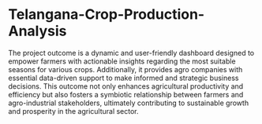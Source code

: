 # Telangana-Crop-Production-Analysis
The project outcome is a dynamic and user-friendly dashboard designed to empower farmers with actionable insights regarding the most suitable seasons for various crops.
Additionally, it provides agro companies with essential data-driven support to make informed and strategic business decisions.
This outcome not only enhances agricultural productivity and efficiency but also fosters a symbiotic relationship between farmers and agro-industrial stakeholders,
ultimately contributing to sustainable growth and prosperity in the agricultural sector.
